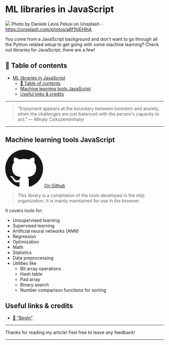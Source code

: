 # ML libraries in JavaScript

[<img src="https://images.unsplash.com/photo-1488643637913-82a3820cf051?auto=format&fit=crop&w=1500&q=60&ixid=dW5zcGxhc2guY29tOzs7Ozs%3D">](
https://unsplash.com/photos/aRf1hjEHlhA)
Photo by Daniele Levis Pelusi on Unsplash - https://unsplash.com/photos/aRf1hjEHlhA

You come from a JavaScript background and don't want to go through all the Python related setup to get going with some machine learning? Check out libraries for JavaScript, there are a few!

## 📄 Table of contents

<!-- TOC -->

- [ML libraries in JavaScript](#ml-libraries-in-javascript)
  - [📄 Table of contents](#📄-table-of-contents)
  - [Machine learning tools JavaScript](#machine-learning-tools-javascript)
  - [Useful links & credits](#useful-links--credits)

<!-- /TOC -->

---
>“Enjoyment appears at the boundary between boredom and anxiety, when the challenges are just balanced with the person's capacity to act.”
― Mihaly Csikszentmihalyi
---

## Machine learning tools JavaScript

[![githubLogo](../assets/GithubLogo/PNG/logo.png)](https://github.com/mljs/ml) [On Github](https://github.com/mljs/ml)

> This library is a compilation of the tools developed in the mljs organization.
It is mainly maintained for use in the browser.

It covers tools for:

- Unsupervised learning
- Supervised learning
- Artificial neural networks (ANN)
- Regression
- Optimization
- Math
- Statistics
- Data preprocessing
- Utilities like
    - Bit array operations
    - Hash table
    - Pad array
    - Binary search
    - Number comparison functions for sorting

## Useful links & credits
- [📄 "Begin"](afgafgadgads)

---

Thanks for reading my article! Feel free to leave any feedback! 

---

<!-- Written by Daniel Deutsch (deudan1010@gmail.com) -->
